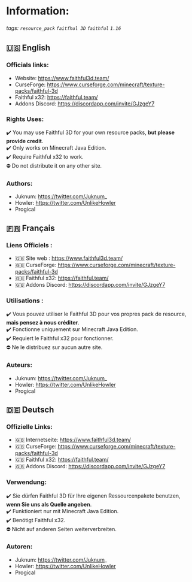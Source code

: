 # Information:

###### tags: `resource_pack` `faitfhul 3D` `faithful` `1.16`  

## :us: English

### Officials links:

- Website: https://www.faithful3d.team/
- CurseForge: https://www.curseforge.com/minecraft/texture-packs/faithful-3d
- Faithful x32: https://faithful.team/
- Addons Discord: https://discordapp.com/invite/GJzgeY7


### Rights Uses:

:heavy_check_mark: You may use Faithful 3D for your own resource packs, **but please provide credit**.  
:heavy_check_mark: Only works on Minecraft Java Edition.  
:heavy_check_mark: Require Faithful x32 to work.  
:no_entry: Do not distribute it on any other site.  

### Authors:

- Juknum: https://twitter.com/Juknum_
- Howler: https://twitter.com/UnlikeHowler
- Progical

## :fr: Français

### Liens Officiels : 

- :uk: Site web : https://www.faithful3d.team/
- :uk: CurseForge: https://www.curseforge.com/minecraft/texture-packs/faithful-3d
- :uk: Faithful x32: https://faithful.team/
- :uk: Addons Discord: https://discordapp.com/invite/GJzgeY7


### Utilisations :

:heavy_check_mark: Vous pouvez utiliser le Faithful 3D pour vos propres pack de resource, **mais pensez à nous créditer**.  
:heavy_check_mark: Fonctionne uniquement sur Minecraft Java Edition.  
:heavy_check_mark: Requiert le Faithful x32 pour fonctionner.  
:no_entry: Ne le distribuez sur aucun autre site.  

### Auteurs:

- Juknum: https://twitter.com/Juknum_
- Howler: https://twitter.com/UnlikeHowler
- Progical

## :de: Deutsch

### Offizielle Links:

- :uk: Internetseite: https://www.faithful3d.team/
- :uk: CurseForge: https://www.curseforge.com/minecraft/texture-packs/faithful-3d
- :uk: Faithful x32: https://faithful.team/
- :uk: Addons Discord: https://discordapp.com/invite/GJzgeY7


### Verwendung:

:heavy_check_mark: Sie dürfen Faithful 3D für Ihre eigenen Ressourcenpakete benutzen, **wenn Sie uns als Quelle angeben**.  
:heavy_check_mark: Funktioniert nur mit Minecraft Java Edition.  
:heavy_check_mark: Benötigt Faithful x32.  
:no_entry: Nicht auf anderen Seiten weiterverbreiten.  

### Autoren:

- Juknum: https://twitter.com/Juknum_
- Howler: https://twitter.com/UnlikeHowler
- Progical
